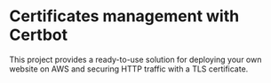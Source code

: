 # Certificates management with Certbot

This project provides a ready-to-use solution for deploying your own website on AWS and securing HTTP traffic with a TLS certificate.